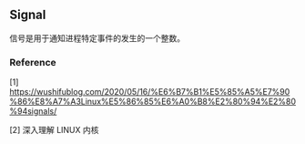 ## Signal

信号是用于通知进程特定事件的发生的一个整数。



### Reference

[1] https://wushifublog.com/2020/05/16/%E6%B7%B1%E5%85%A5%E7%90%86%E8%A7%A3Linux%E5%86%85%E6%A0%B8%E2%80%94%E2%80%94signals/

[2] 深入理解 LINUX 内核
